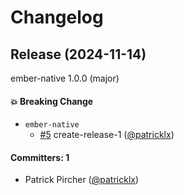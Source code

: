 # Changelog

## Release (2024-11-14)

ember-native 1.0.0 (major)

#### :boom: Breaking Change
* `ember-native`
  * [#5](https://github.com/ember-native/ember-native/pull/5) create-release-1 ([@patricklx](https://github.com/patricklx))

#### Committers: 1
- Patrick Pircher ([@patricklx](https://github.com/patricklx))
